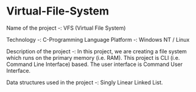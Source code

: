 # Virtual-File-System

Name of the project -: VFS (Virtual File System)

Technology -: C-Programming Language
Platform -: Windows NT / Linux

Description of the project -: In this project, we are creating a file system which runs on the primary memory (i.e. RAM). This project is CLI (i.e. Command Line Interface) based. The user interface is Command User Interface.

Data structures used in the project -: Singly Linear Linked List.
